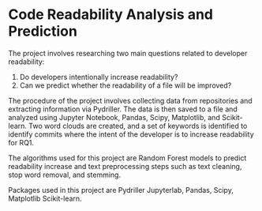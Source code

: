 # Code Readability Analysis and Prediction

The project involves researching two main questions related to developer readability:

1) Do developers intentionally increase readability?
2) Can we predict whether the readability of a file will be improved?

The procedure of the project involves 
collecting data from repositories and 
extracting information via Pydriller. The data is then saved to a file and 
analyzed using Jupyter Notebook, Pandas, Scipy, Matplotlib, and Scikit-learn. 
Two word clouds are created, and a set of keywords is identified to identify commits where the intent of the developer is to increase readability for RQ1.

The algorithms used for this project are Random Forest models to predict readability increase and text preprocessing steps such as text cleaning, stop word removal, and stemming.

Packages used in this project are 
Pydriller 
Jupyterlab, 
Pandas, 
Scipy, 
Matplotlib 
Scikit-learn.
